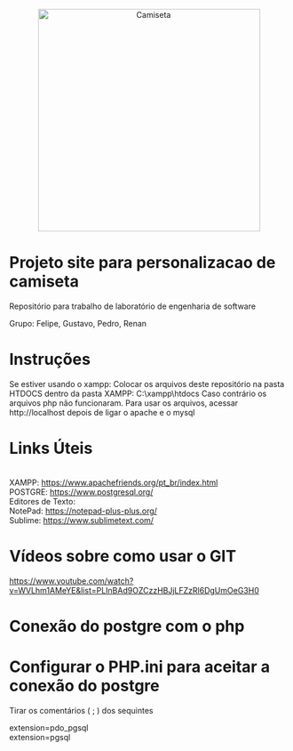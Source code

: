 <p align="center">
  <a href="https://cakephp.org/" target="_blank" >
    <img alt="Camiseta" src="https://img.clasf.com.br/2016/05/30/Kit-Com-3-Camisetas-Personalizadas-Festa-Infantil-E-Criana-20160530233949.jpg" width="400" />
  </a>
</p>

# Projeto site para personalizacao de camiseta

Repositório para trabalho de laboratório de engenharia de software

Grupo: Felipe, Gustavo, Pedro, Renan

# Instruções

Se estiver usando o xampp: Colocar os arquivos deste repositório na pasta HTDOCS dentro da pasta XAMPP: C:\xampp\htdocs
Caso contrário os arquivos php não funcionaram.
Para usar os arquivos, acessar http://localhost depois de ligar o apache e o mysql

# Links Úteis

<br>XAMPP: https://www.apachefriends.org/pt_br/index.html
<br>POSTGRE: https://www.postgresql.org/
<br>Editores de Texto: 
<br>NotePad: https://notepad-plus-plus.org/
<br>Sublime: https://www.sublimetext.com/

# Vídeos sobre como usar o GIT

https://www.youtube.com/watch?v=WVLhm1AMeYE&list=PLInBAd9OZCzzHBJjLFZzRl6DgUmOeG3H0

# Conexão do postgre com o php

<!--><?php
if(!@($conexao=pg_connect ("host=localhost dbname= port= user= password="))) {
   print "Não foi possível estabelecer uma conexão com o banco de dados.";
} else {
   pg_close ($conexao);
   print "Conexão OK!"; 
}
?><!-->

# Configurar o PHP.ini para aceitar a conexão do postgre


Tirar os comentários ( ; ) dos sequintes 

extension=pdo_pgsql
<br>
extension=pgsql
 

